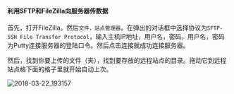 #### 利用SFTP和FileZilla向服务器传数据

首先，打开FileZilla。然后`文件，站点管理器`。在弹出的对话框中选择协议为`SFTP-SSH File Transfer Protocol`，输入主机IP地址，用户名，密码。用户名，密码为Putty连接服务器的登陆口令。然后点击连接就成功连接服务器。

然后，找到你要上传的文件（夹），找到要存放的远程站点的目录。拖动它到远程站点格下面的格子里就开始自动上次。

![2018-03-22_193157](C:\Users\Administrator\Desktop\MyBlogs-ING\OS运维\images\2018-03-22_193157.png)
